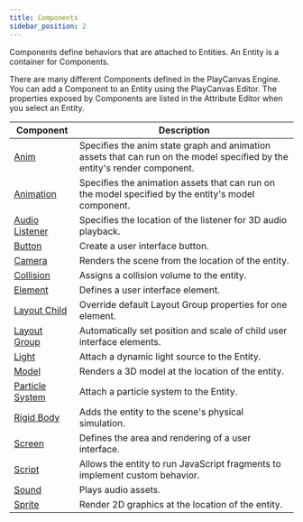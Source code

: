 ```yaml
---
title: Components
sidebar_position: 2
---
```


Components define behaviors that are attached to Entities. An Entity is a container for Components.

There are many different Components defined in the PlayCanvas Engine. You can add a Component to an Entity using the PlayCanvas Editor. The properties exposed by Components are listed in the Attribute Editor when you select an Entity.

| Component                                                       | Description |
|-----------------------------------------------------------------|-------------|
| [Anim](/user-manual/scenes/components/anim)                      | Specifies the anim state graph and animation assets that can run on the model specified by the entity's render component. |
| [Animation](/user-manual/scenes/components/animation)            | Specifies the animation assets that can run on the model specified by the entity's model component. |
| [Audio Listener](/user-manual/scenes/components/audiolistener)   | Specifies the location of the listener for 3D audio playback. |
| [Button](/user-manual/scenes/components/button)                  | Create a user interface button. |
| [Camera](/user-manual/scenes/components/camera)                  | Renders the scene from the location of the entity. |
| [Collision](/user-manual/scenes/components/collision)            | Assigns a collision volume to the entity. |
| [Element](/user-manual/scenes/components/element)                | Defines a user interface element. |
| [Layout Child](/user-manual/scenes/components/layout-child)      | Override default Layout Group properties for one element. |
| [Layout Group](/user-manual/scenes/components/layout-group)      | Automatically set position and scale of child user interface elements. |
| [Light](/user-manual/scenes/components/light)                    | Attach a dynamic light source to the Entity. |
| [Model](/user-manual/scenes/components/model)                    | Renders a 3D model at the location of the entity. |
| [Particle System](/user-manual/scenes/components/particlesystem) | Attach a particle system to the Entity. |
| [Rigid Body](/user-manual/scenes/components/rigidbody)           | Adds the entity to the scene's physical simulation. |
| [Screen](/user-manual/scenes/components/screen)                  | Defines the area and rendering of a user interface. |
| [Script](/user-manual/scenes/components/script)                  | Allows the entity to run JavaScript fragments to implement custom behavior. |
| [Sound](/user-manual/scenes/components/sound)                    | Plays audio assets. |
| [Sprite](/user-manual/scenes/components/sprite)                  | Render 2D graphics at the location of the entity. |

